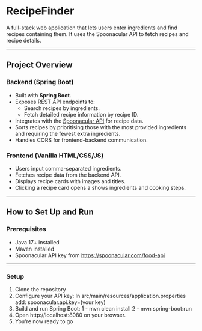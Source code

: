 # RecipeFinder

A full-stack web application that lets users enter ingredients and find recipes containing them. It uses the Spoonacular API to fetch recipes and recipe details.

---

## Project Overview

### Backend (Spring Boot)

- Built with **Spring Boot**.
- Exposes REST API endpoints to:
  - Search recipes by ingredients.
  - Fetch detailed recipe information by recipe ID.
- Integrates with the [Spoonacular API](https://spoonacular.com/food-api) for recipe data.
- Sorts recipes by prioritising those with the most provided ingredients and requiring the fewest extra ingredients.
- Handles CORS for frontend-backend communication.

### Frontend (Vanilla HTML/CSS/JS)

- Users input comma-separated ingredients.
- Fetches recipe data from the backend API.
- Displays recipe cards with images and titles.
- Clicking a recipe card opens a shows ingredients and cooking steps.

---


## How to Set Up and Run

### Prerequisites

- Java 17+ installed  
- Maven installed   
- Spoonacular API key from https://spoonacular.com/food-api

---

### Setup

1. Clone the repository
2. Configure your API key: In src/main/resources/application.properties add: spoonacular.api.key=(your key)
3. Build and run Spring Boot: 1 - mvn clean install 2 -  mvn spring-boot:run
4. Open http://localhost:8080 on your browser.
5. You're now ready to go

